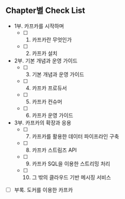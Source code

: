 ## Chapter별 Check List
- 1부. 카프카를 시작하며
   - [ ] 1. 카프카란 무엇인가
   - [ ] 2. 카프카 설치
- 2부. 기본 개념과 운영 가이드
   - [ ] 3. 기본 개념과 운영 가이드
   - [ ] 4. 카프카 프로듀서
   - [ ] 5. 카프카 컨슈머
   - [ ] 6. 카프카 운영 가이드
- 3부. 카프카의 확장과 응용 
   - [ ] 7. 카프카를 활용한 데이터 파이프라인 구축
   - [ ] 8. 카프카 스트림즈 API
   - [ ] 9. 카프카 SQL을 이용한 스트리밍 처리
   - [ ] 10. 그 밖의 클라우드 기반 메시징 서비스
- [ ] 부록. 도커를 이용한 카프카
